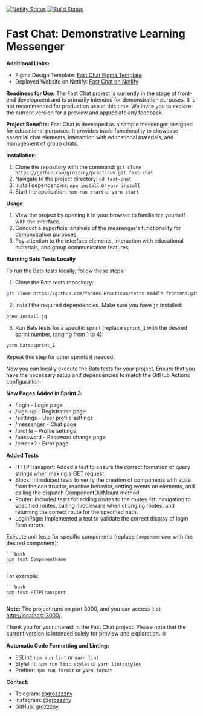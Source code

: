 [![Netlify Status](https://api.netlify.com/api/v1/badges/842172b2-80ff-4132-9000-6020004adee8/deploy-status)](https://app.netlify.com/sites/monumental-bonbon-c5c3fa/deploys)
[![Build Status](https://travis-ci.org/grozzzny/middle.messenger.praktikum.yandex.svg?branch=main)](https://travis-ci.org/grozzzny/middle.messenger.praktikum.yandex)

# Fast Chat: Demonstrative Learning Messenger

**Additional Links:**

- Figma Design Template: [Fast Chat Figma Template](https://www.figma.com/file/QPX0Avs8vk012UMKHv2mkt/yandex?type=design&node-id=0-1&mode=design)
- Deployed Website on Netlify: [Fast Chat on Netlify](https://monumental-bonbon-c5c3fa.netlify.app/)

**Readiness for Use:**
The Fast Chat project is currently in the stage of front-end development and is primarily intended for demonstration purposes. It is not recommended for production use at this time. We invite you to explore the current version for a preview and appreciate any feedback.

**Project Benefits:**
Fast Chat is developed as a sample messenger designed for educational purposes. It provides basic functionality to showcase essential chat elements, interaction with educational materials, and management of group chats.

**Installation:**

1. Clone the repository with the command: `git clone https://github.com/grozzzny/practicum.git fast-chat`
2. Navigate to the project directory: `cd fast-chat`
3. Install dependencies: `npm install` or `yarn install`
4. Start the application: `npm run start` or `yarn start`

**Usage:**

1. View the project by opening it in your browser to familiarize yourself with the interface.
2. Conduct a superficial analysis of the messenger's functionality for demonstration purposes.
3. Pay attention to the interface elements, interaction with educational materials, and group communication features.

**Running Bats Tests Locally**

To run the Bats tests locally, follow these steps:

1. Clone the Bats tests repository:

```bash
git clone https://github.com/Yandex-Practicum/tests-middle-frontend.git tmp/tests-middle-frontend
```

2. Install the required dependencies. Make sure you have `jq` installed:

```bash
brew install jq
```

3. Run Bats tests for a specific sprint (replace `sprint_1` with the desired sprint number, ranging from 1 to 4):

```bash
yarn bats:sprint_1
```

Repeat this step for other sprints if needed.

Now you can locally execute the Bats tests for your project. Ensure that you have the necessary setup and dependencies to match the GitHub Actions configuration.

**New Pages Added in Sprint 3:**
- /login - Login page
- /sign-up - Registration page
- /settings - User profile settings
- /messenger - Chat page
- /profile - Profile settings
- /password - Password change page
- /error.*? - Error page

**Added Tests**
- HTTPTransport: Added a test to ensure the correct formation of query strings when making a GET request.
- Block: Introduced tests to verify the creation of components with state from the constructor, reactive behavior, setting events on elements, and calling the dispatch ComponentDidMount method.
- Router: Included tests for adding routes to the routes list, navigating to specified routes, calling middleware when changing routes, and returning the correct route for the specified path.
- LoginPage: Implemented a test to validate the correct display of login form errors.

Execute unit tests for specific components (replace `ComponentName` with the desired component):

    ```bash
    npm test ComponentName
    ```

  For example:

    ```bash
    npm test HTTPTransport
    ```

**Note:**
The project runs on port 3000, and you can access it at [http://localhost:3000/](http://localhost:3000/).

Thank you for your interest in the Fast Chat project! Please note that the current version is intended solely for preview and exploration. 🌐

**Automatic Code Formatting and Linting:**

- ESLint: `npm run lint` or `yarn lint`
- Stylelint: `npm run lint:styles` or `yarn lint:styles`
- Prettier: `npm run format` or `yarn format`

**Contact:**

- Telegram: [@grozzzzny](https://t.me/grozzzzny)
- Instagram: [@grozzzny](https://t.me/grozzzzny)
- GitHub: [grozzzny](https://github.com/grozzzny)
